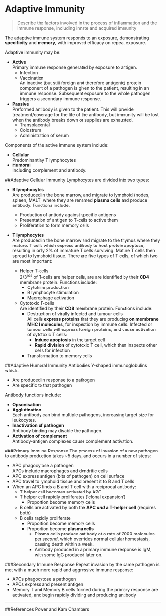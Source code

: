 # Adaptive Immunity
>Describe the factors involved in the process of inflammation and the immune 
response, including innate and acquired immunity

The adaptive immune system responds to an exposure, demonstrating **specificity** and **memory**, with improved efficacy on repeat exposure.

Adaptive immunity may be:
* **Active**  
    Primary immune response generated by exposure to antigen.
    * Infection
    * Vaccination  
    An inactive (but still foreign and therefore antigenic) protein component of a pathogen is given to the patient, resulting in an immune response. Subsequent exposure to the whole pathogen triggers a secondary immune response.
* **Passive**  
    Preformed antibody is given to the patient. This will provide treatment/coverage for the life of the antibody, but immunity will be lost when the antibody breaks down or supplies are exhausted.
    * Transplacental
    * Colostrum
    * Administration of serum

Components of the active immune system include:
* **Cellular**  
Predominantlny T lymphocytes
* **Humoral**  
Including complement and antibody.

##Adaptive Cellular Immunity
Lymphocytes are divided into two types:
* **B lymphocytes**  
Are produced in the bone marrow, and migrate to lymphoid (nodes, spleen, MALT) where they are renamed **plasma cells** and produce antibody. Functions include:
    * Production of antiody against specific antigens
    * Presentation of antigen to T-cells to active them
    * Proliferation to form memory cells


* **T lymphocytes**  
Are produced in the bone marrow and migrate to the thymus where they mature. T cells which express antibody to host protein apoptose, resulting in only 2% of immature T cells surviving. Mature T cells then spread to lymphoid tissue. There are five types of T cells, of which two are most important:
    * Helper T-cells  
    2/3<sup>rds</sup> of T-cells are helper cells, are are identified by their **CD4** membrane protein. Functions include:
        * Cytokine production
        * B lymphocyte stimulation
        * Macrophage activation
    * Cytotoxic T-cells  
    Are identified by their **CD8** membrane protein. Functions include:
        * Destruction of virally infected and tumour cells  
        All cells **express proteins** that they are producing **on membrane MHC I molecules**, for inspection by immune cells. Infected or tumour cells will express foreign proteins, and cause activation of cytotoxic T cells:
            * **Induce apoptosis** in the target cell
            * **Rapid division** of cytotoxic T cell, which then inspects other cells for infection
        * Transformation to memory cells

##Adaptive Humoral Immunity
Antibodies Y-shaped immunoglobulins which:
* Are produced in response to a pathogen
* Are specific to that pathogen

Antibody functions include:
* **Opsonisation**  
* **Agglutination**  
Each antibody can bind multiple pathogens, increasing target size for leukocytes.
* **Inactivation of pathogen**  
Antibody binding may disable the pathogen.
* **Activation of complement**  
Antibody-antigen complexes cause complement activation.

###Primary Immune Response
The process of invasion of a new pathogen to antibody production takes ~5 days, and occurs in a number of steps:
* APC phagocytose a pathogen  
APCs include macrophages and dendritic cells
* APC express antigen (bits of pathogen) on cell surface
* APC travel to lymphoid tissue and present it to B and T cells
* When an APC finds a B and T cell with a reciprocal antibody:
    * T helper cell becomes activated by APC
    * T helper cell rapidly proliferates ('clonal expansion')
        * Proportion become memory cells
    * B cells are activated by both the **APC *and* a T-helper cell** (requires both)
    * B cells rapidly proliferate
        * Proportion become memory cells
        * Proportion become **plasma cells**
            * Plasma cells produce antibody at a rate of 2000 molecules per *second*, which overrides normal cellular homestasis, causing death within a week.
            * Antibody produced in a primary immune response is IgM, with some IgG produced later on.

###Secondary Immune Response
Repeat invasion by the same pathogen is met with a much more rapid and aggressive immune response:
* APCs phagocytose a pathogen
* APCs express and present antigen
* Memory T and Memory B cells formed during the primary response are activated, and begin rapidly dividing and producing antibody

---
##References
Power and Kam
Chambers